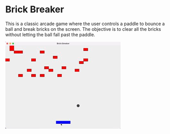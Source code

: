 # Brick Breaker
This is a classic arcade game where the user 
controls a paddle to bounce a ball and break
bricks on the screen. The objective is to 
clear all the bricks without letting the 
ball fall past the paddle.

![BrickBreaker](GifBrickBreaker.gif)